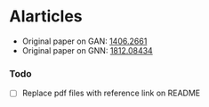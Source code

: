 # AIarticles
- Original paper on GAN: [1406.2661](https://arxiv.org/pdf/1406.2661.pdf)
- Original paper on GNN: [1812.08434](https://arxiv.org/pdf/1812.08434.pdf)





### Todo

- [ ] Replace pdf files with reference link on README
